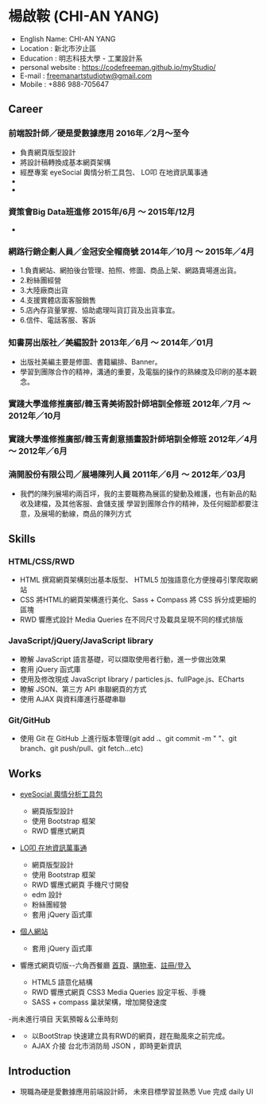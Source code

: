 # 楊啟鞍 (CHI-AN YANG)

* English Name: CHI-AN YANG
* Location : 新北市汐止區
* Education : 明志科技大學 - 工業設計系
* personal website : https://codefreeman.github.io/myStudio/
* E-mail : freemanartstudiotw@gmail.com
* Mobile : +886 988-705647

## Career

### 前端設計師／硬是愛數據應用 2016年／2月～至今
* 負責網頁版型設計
* 將設計稿轉換成基本網頁架構
* 經歷專案 eyeSocial 輿情分析工具包、 LO叩 在地資訊萬事通
*
*

### 資策會Big Data班進修 2015年/6月 ～ 2015年/12月
*

### 網路行銷企劃人員／金冠安全帽商號 2014年／10月 ～ 2015年／4月
* 1.負責網站、網拍後台管理、拍照、修圖、商品上架、網路賣場進出貨。
* 2.粉絲團經營
* 3.大陸廠商出貨
* 4.支援實體店面客服銷售
* 5.店內存貨量掌握、協助處理叫貨訂貨及出貨事宜。
* 6.信件、電話客服、客訴

### 知書房出版社／美編設計 2013年／6月 ～ 2014年／01月
* 出版社美編主要是修圖、書籍編排、Banner。
* 學習到團隊合作的精神，溝通的重要，及電腦的操作的熟練度及印刷的基本觀念。

### 實踐大學進修推廣部/韓玉青美術設計師培訓全修班 2012年／7月 ～ 2012年／10月
### 實踐大學進修推廣部/韓玉青創意插畫設計師培訓全修班 2012年／4月 ～ 2012年／6月

### 湳開股份有限公司／展場陳列人員 2011年／6月 ～ 2012年／03月
* 我們的陳列展場約兩百坪，我的主要職務為展區的變動及維護，也有新品的點收及建檔，及其他客服、倉儲支援
學習到團隊合作的精神，及任何細節都要注意，及展場的動線，商品的陳列方式

## Skills

### HTML/CSS/RWD

* HTML 撰寫網頁架構刻出基本版型、 HTML5 加強語意化方便搜尋引擎爬取網站
* CSS 將HTML的網頁架構進行美化、Sass + Compass 將 CSS 拆分成更細的區塊
* RWD 響應式設計 Media Queries 在不同尺寸及載具呈現不同的樣式排版

### JavaScript/jQuery/JavaScript library

* 瞭解 JavaScript 語言基礎，可以擷取使用者行動，進一步做出效果
* 套用 jQuery 函式庫
* 使用及修改現成 JavaScript library / particles.js、fullPage.js、ECharts
* 瞭解 JSON、第三方 API 串聯網頁的方式
* 使用 AJAX 與資料庫進行基礎串聯

### Git/GitHub

* 使用 Git 在 GitHub 上進行版本管理(git add .、git commit -m " "、git branch、git push/pull、git fetch...etc)

## Works

- <a href="https://eyesocial.insighteye.com.tw/" target="_blank">eyeSocial 輿情分析工具包</a>
  - 網頁版型設計
  - 使用 Bootstrap 框架
  - RWD 響應式網頁

- <a href="https://loop.ap.ngrok.io/" target="_blank">LO叩 在地資訊萬事通</a>
  - 網頁版型設計
  - 使用 Bootstrap 框架
  - RWD 響應式網頁 手機尺寸開發
  - edm 設計
  - 粉絲團經營
  - 套用 jQuery 函式庫

- <a href="https://codefreeman.github.io/personalWebsite/" target="_blank">個人網站</a>

  - 套用 jQuery 函式庫

- 響應式網頁切版--六角西餐廳 <a href="https://codefreeman.github.io/hex-RWD/" target="_blank">首頁</a>、<a href="https://codefreeman.github.io/hex-RWD/cart.html" target="_blank">購物車</a>、<a href="https://codefreeman.github.io/hex-RWD/registerLogin.html" target="_blank">註冊/登入</a>

  - HTML5 語意化結構
  - RWD 響應式網頁 CSS3 Media Queries 設定平板、手機
  - SASS + compass 巢狀架構，增加開發速度

-尚未進行項目 天氣預報＆公車時刻
- <a href="https://codefreeman.github.io/" target="_blank"></a>

  - 以BootStrap 快速建立具有RWD的網頁，趕在颱風來之前完成。
  - AJAX 介接 台北市消防局 JSON ，即時更新資訊

## Introduction

* 現職為硬是愛數據應用前端設計師，
未來目標學習並熟悉 Vue
完成 daily UI

